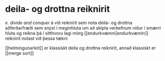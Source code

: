 # deila- og drottna reiknirit
*e. divide and conquer*
á við reiknirit sem nota deila- og drottna aðferðarfræði sem snýst í meginhluta um að skipta verkefnum niður í smærri hluta og reikna þá í sitthvoru lagi
mörg [[endurkvæmni|endurkvæmin]] reiknirit notast við þessa tækni

[[helmingunarleit]] er klassískt deila og drottna reiknirit, annað klassískt er [[merge sort]]